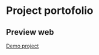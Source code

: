 # Project portofolio

## Preview web 
 [Demo project](https://sgwn.github.io/portofolio_akbarkurnia )

